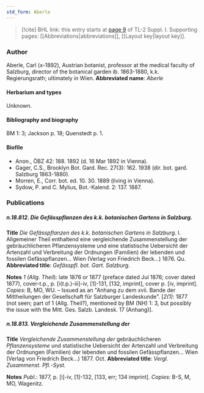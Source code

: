 ```yaml
---
std_form: Aberle
---
```


> [!cite] BHL link: this entry starts at [page 9](https://www.biodiversitylibrary.org/page/33264766) of TL-2 Suppl. I.
> Supporting pages: [[Abbreviations|abbreviations]], [[Layout key|layout key]].

### Author

Aberle, Carl (x-1892), Austrian botanist, professor at the medical faculty of Salzburg, director of the botanical garden ib. 1863-1880, k.k. Regierungsrath; ultimately in Wien. 
**Abbreviated name**: *Aberle*

#### Herbarium and types

Unknown.

#### Bibliography and biography

BM 1: 3; Jackson p. 18; Quenstedt p. 1.

#### Biofile

- Anon., ÖBZ 42: 188. 1892 (d. 16 Mar 1892 in Vienna).
- Gager, C.S., Brooklyn Bot. Gard. Rec. 27(3): 162. 1938 (dir. bot. gard. Salzburg 1863-1880).
- Morren, E., Corr. bot. ed. 10. 30. 1889 (living in Vienna).
- Sydow, P. and C. Mylius, Bot.-Kalend. 2: 137. 1887.

### Publications

##### n.18.812. Die Gefässpflanzen des k.k. botanischen Gartens in Salzburg.

**Title**
*Die Gefässpflanzen des k.k. botanischen Gartens in Salzburg.* I. Allgemeiner Theil enthaltend eine vergleichende Zusammenstellung der gebräuchlicheren Pflanzensysteme und eine statistische Uebersicht der Artenzahl und Verbreitung der Ordnungen (Familien) der lebenden und fossilen Gefässpflanzen... Wien (Verlag von Friedrich Beck...) 1876. Qu.
**Abbreviated title**: *Gefässpfl. bot. Gart. Salzburg*.

**Notes**
*1 (Allg. Theil*): late 1876 or 1877 (preface dated Jul 1876; cover dated 1877), cover-t.p., p. \[i(t.p.)-iii\]-iv, \[1\]-131, \[132, imprint\], cover p. \[iv, imprint\]. *Copies*: B, MO, WU. – Issued as an "Anhang zu dem xvii. Bande der Mittheilungen der Gesellschaft für Salzburger Landeskunde".
\[*2(1)*: 1877 (not seen; part of 1 (Allg. Theil?), mentioned by BM (NH) 1: 3, but possibly the issue with the Mitt. Ges. Salzb. Landesk. 17 (Anhang)\].

##### n.18.813. Vergleichende Zusammenstellung der

**Title**
*Vergleichende Zusammenstellung der* gebräuchlicheren *Pflanzensysteme* und statistische Uebersicht der Artenzahl und Verbreitung der Ordnungen (Familien) der lebenden und fossilen Gefässpflanzen... Wien (Verlag von Friedrich Beck...) 1877. Oct.
**Abbreviated title**: *Vergl. Zusammenst. Pfl.-Syst.*

**Notes**
*Publ*.: 1877, p. \[i\]-iv, \[1\]-132, \[133, err; 134 imprint\]. *Copies*: B-S, M, MO, Wagenitz.

